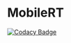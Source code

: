 # MobileRT
[![Codacy Badge](https://api.codacy.com/project/badge/Grade/1a82c08b61fb4800b08f453631b35b40)](https://app.codacy.com/gh/TiagoMSSantos/MobileRT?utm_source=github.com&utm_medium=referral&utm_content=TiagoMSSantos/MobileRT&utm_campaign=Badge_Grade)